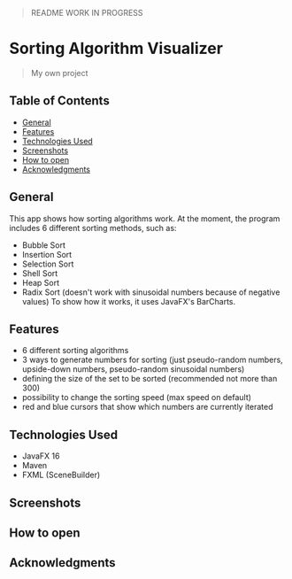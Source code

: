> README WORK IN PROGRESS

# Sorting Algorithm Visualizer
> My own project
## Table of Contents
- [General](#General)
- [Features](#Features)
- [Technologies Used](#technologies-Used)
- [Screenshots](#Screenshots)
- [How to open](#how-to-open)
- [Acknowledgments](#Acknowledgments)

## General
This app shows how sorting algorithms work. At the moment, the program includes 6 different sorting methods, such as:
- Bubble Sort
- Insertion Sort
- Selection Sort
- Shell Sort
- Heap Sort
- Radix Sort (doesn't work with sinusoidal numbers because of negative values)
To show how it works, it uses JavaFX's BarCharts.

## Features
- 6 different sorting algorithms
- 3 ways to generate numbers for sorting (just pseudo-random numbers, upside-down numbers, pseudo-random sinusoidal numbers)
- defining the size of the set to be sorted (recommended not more than 300)
- possibility to change the sorting speed (max speed on default)
- red and blue cursors that show which numbers are currently iterated  

## Technologies Used
- JavaFX 16
- Maven
- FXML (SceneBuilder)

## Screenshots


## How to open 


## Acknowledgments

